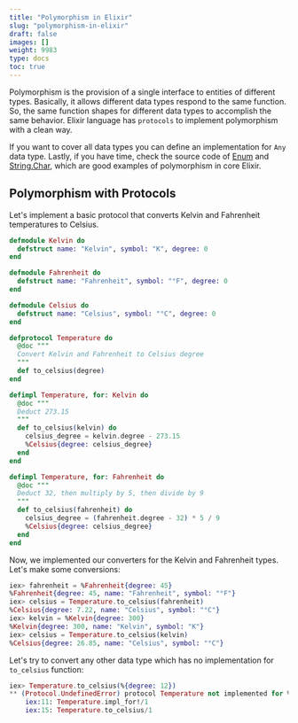 ```yaml
---
title: "Polymorphism in Elixir"
slug: "polymorphism-in-elixir"
draft: false
images: []
weight: 9983
type: docs
toc: true
---
```


Polymorphism is the provision of a single interface to entities of different types. Basically, it allows different data types respond to the same function. So, the same function shapes for different data types to accomplish the same behavior. Elixir language has `protocols` to implement polymorphism with a clean way.


If you want to cover all data types you can define an implementation for `Any` data type. Lastly, if you have time, check the source code of [Enum][1] and [String.Char][2], which are good examples of polymorphism in core Elixir.


  [1]: https://github.com/elixir-lang/elixir/blob/master/lib/elixir/lib/enum.ex#L3096
  [2]: https://github.com/elixir-lang/elixir/blob/master/lib/elixir/lib/string/chars.ex#L3

## Polymorphism with Protocols
Let's implement a basic protocol that converts Kelvin and Fahrenheit temperatures to Celsius.


```elixir
defmodule Kelvin do
  defstruct name: "Kelvin", symbol: "K", degree: 0 
end

defmodule Fahrenheit do
  defstruct name: "Fahrenheit", symbol: "°F", degree: 0
end

defmodule Celsius do
  defstruct name: "Celsius", symbol: "°C", degree: 0
end

defprotocol Temperature do
  @doc """
  Convert Kelvin and Fahrenheit to Celsius degree
  """
  def to_celsius(degree)
end

defimpl Temperature, for: Kelvin do
  @doc """
  Deduct 273.15
  """
  def to_celsius(kelvin) do
    celsius_degree = kelvin.degree - 273.15
    %Celsius{degree: celsius_degree}
  end
end

defimpl Temperature, for: Fahrenheit do
  @doc """
  Deduct 32, then multiply by 5, then divide by 9
  """
  def to_celsius(fahrenheit) do
    celsius_degree = (fahrenheit.degree - 32) * 5 / 9
    %Celsius{degree: celsius_degree}
  end
end
```

Now, we implemented our converters for the Kelvin and Fahrenheit types. Let's make some conversions:

```elixir
iex> fahrenheit = %Fahrenheit{degree: 45}
%Fahrenheit{degree: 45, name: "Fahrenheit", symbol: "°F"}
iex> celsius = Temperature.to_celsius(fahrenheit)
%Celsius{degree: 7.22, name: "Celsius", symbol: "°C"}
iex> kelvin = %Kelvin{degree: 300}
%Kelvin{degree: 300, name: "Kelvin", symbol: "K"}
iex> celsius = Temperature.to_celsius(kelvin)
%Celsius{degree: 26.85, name: "Celsius", symbol: "°C"}
```

Let's try to convert any other data type which has no implementation for `to_celsius` function:

```elixir
iex> Temperature.to_celsius(%{degree: 12})
** (Protocol.UndefinedError) protocol Temperature not implemented for %{degree: 12}
    iex:11: Temperature.impl_for!/1
    iex:15: Temperature.to_celsius/1
```

